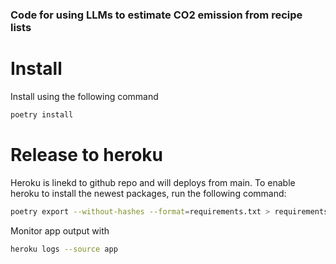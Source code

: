 ### Code for using LLMs to estimate CO2 emission from recipe lists

# Install
Install using the following command
```bash
poetry install
```

# Release to heroku
Heroku is linekd  to github repo and will deploys from main. To enable heroku to install the newest packages,
run the following command:

```bash
poetry export --without-hashes --format=requirements.txt > requirements.txt
```

Monitor app output with

```bash
heroku logs --source app
```
